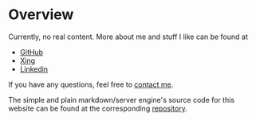 # Overview

Currently, no real content. More about me and stuff I like can be found at

- [GitHub](https://github.com/mlesniak/)
- [Xing](https://www.xing.com/profile/Michael_Lesniak/cv)
- [Linkedin](https://www.linkedin.com/in/dr-michael-lesniak-1577a315/)

If you have any questions, feel free to [contact me](mailto:mail@mlesniak.com).

The simple and plain markdown/server engine's source code for this website can be found at the corresponding [repository](https://github.com/mlesniak/markdown).